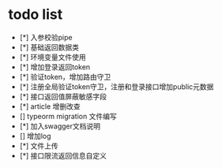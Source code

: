 # todo list
- [*] 入参校验pipe
- [*] 基础返回数据类
- [*] 环境变量文件使用
- [*] 增加登录返回token
- [*] 验证token，增加路由守卫
- [*] 注册全局验证token守卫，注册和登录接口增加public元数据
- [*] 接口返回值屏蔽敏感字段
- [*] article 增删改查
- [] typeorm migration 文件编写
- [*] 加入swagger文档说明
- [] 增加log
- [*] 文件上传
- [*] 接口限流返回信息自定义